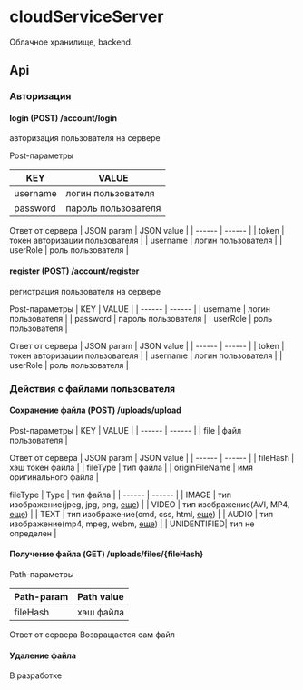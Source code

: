 # cloudServiceServer
Облачное хранилище, backend.

## Api

### Авторизация

#### login (POST) /account/login
авторизация пользователя на сервере

Post-параметры

| KEY | VALUE |
| ------ | ------ |
| username | логин пользователя |
| password | пароль пользователя |

Ответ от сервера
| JSON param | JSON value |
| ------ | ------ |
| token | токен авторизации пользователя |
| username | логин пользователя |
| userRole | роль пользователя |


#### register (POST) /account/register
регистрация пользователя на сервере

Post-параметры
| KEY | VALUE |
| ------ | ------ |
| username | логин пользователя |
| password | пароль пользователя |
| userRole | роль пользователя |

Ответ от сервера
| JSON param | JSON value |
| ------ | ------ |
| token | токен авторизации пользователя |
| username | логин пользователя |
| userRole | роль пользователя |

### Действия с файлами пользователя

#### Сохранение файла (POST) /uploads/upload

Post-параметры
| KEY | VALUE |
| ------ | ------ |
| file | файл пользователя |

Ответ от сервера
| JSON param | JSON value |
| ------ | ------ |
| fileHash | хэш токен файла |
| fileType | тип файла |
| originFileName | имя оригинального файла |

fileType
| Type | тип файла |
| ------ | ------ |
| IMAGE | тип изображение(jpeg, jpg, png, [еще](https://ru.wikipedia.org/wiki/%D0%A1%D0%BF%D0%B8%D1%81%D0%BE%D0%BA_MIME-%D1%82%D0%B8%D0%BF%D0%BE%D0%B2#image)) |
| VIDEO | тип изображение(AVI, MP4, [еще](https://ru.wikipedia.org/wiki/%D0%A1%D0%BF%D0%B8%D1%81%D0%BE%D0%BA_MIME-%D1%82%D0%B8%D0%BF%D0%BE%D0%B2#video)) |
| TEXT | тип изображение(cmd, css, html, [еще](https://ru.wikipedia.org/wiki/%D0%A1%D0%BF%D0%B8%D1%81%D0%BE%D0%BA_MIME-%D1%82%D0%B8%D0%BF%D0%BE%D0%B2#text)) |
| AUDIO | тип изображение(mp4, mpeg, webm, [еще](https://ru.wikipedia.org/wiki/%D0%A1%D0%BF%D0%B8%D1%81%D0%BE%D0%BA_MIME-%D1%82%D0%B8%D0%BF%D0%BE%D0%B2#audio)) |
| UNIDENTIFIED| тип не определен |


#### Получение файла (GET) /uploads/files/{fileHash}

Path-параметры

| Path-param | Path value |
| ------ | ------ |
| fileHash | хэш файла |

Ответ от сервера
Возвращается сам файл

#### Удаление файла
В разработке







